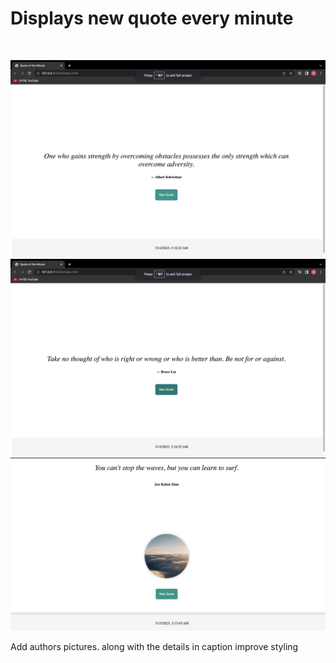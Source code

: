 <h1>Displays new quote every minute</h1>
<br>

![Quote Generator](https://github.com/Ravkeerat02/Quote-generator/blob/master/ss/Screen%20Shot%202023-03-14%20at%203.16.23%20AM.png)
![Updating Quote](https://github.com/Ravkeerat02/Quote-generator/blob/master/ss/Screen%20Shot%202023-03-14%20at%203.16.25%20AM.png)
![Image](https://github.com/Ravkeerat02/Quote-generator/blob/master/ss/Screen%20Shot%202023-03-15%20at%203.13.41%20AM.png)

Add authors pictures. along with the details in caption 
improve styling 

